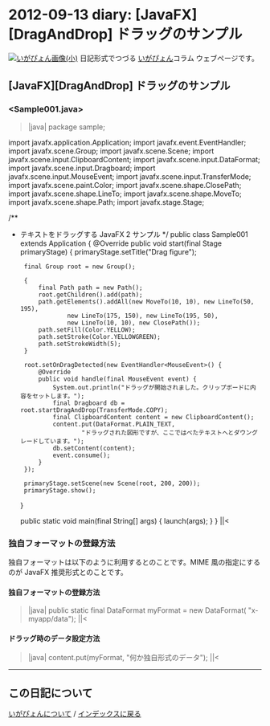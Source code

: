 2012-09-13 diary: [JavaFX][DragAndDrop] ドラッグのサンプル
=====================================================================================================
[![いがぴょん画像(小)](https://igapyon.github.io/diary/images/iga200306s.jpg "いがぴょん")](https://igapyon.github.io/diary/memo/memoigapyon.html) 日記形式でつづる [いがぴょん](https://igapyon.github.io/diary/memo/memoigapyon.html)コラム ウェブページです。

## [JavaFX][DragAndDrop] ドラッグのサンプル


### <Sample001.java>

>|java|
package sample;

import javafx.application.Application;
import javafx.event.EventHandler;
import javafx.scene.Group;
import javafx.scene.Scene;
import javafx.scene.input.ClipboardContent;
import javafx.scene.input.DataFormat;
import javafx.scene.input.Dragboard;
import javafx.scene.input.MouseEvent;
import javafx.scene.input.TransferMode;
import javafx.scene.paint.Color;
import javafx.scene.shape.ClosePath;
import javafx.scene.shape.LineTo;
import javafx.scene.shape.MoveTo;
import javafx.scene.shape.Path;
import javafx.stage.Stage;

/**
 * テキストをドラッグする JavaFX 2 サンプル
 */
public class Sample001 extends Application {
	@Override
	public void start(final Stage primaryStage) {
		primaryStage.setTitle("Drag figure");

		final Group root = new Group();

		{
			final Path path = new Path();
			root.getChildren().add(path);
			path.getElements().addAll(new MoveTo(10, 10), new LineTo(50, 195),
					new LineTo(175, 150), new LineTo(195, 50),
					new LineTo(10, 10), new ClosePath());
			path.setFill(Color.YELLOW);
			path.setStroke(Color.YELLOWGREEN);
			path.setStrokeWidth(5);
		}

		root.setOnDragDetected(new EventHandler<MouseEvent>() {
			@Override
			public void handle(final MouseEvent event) {
				System.out.println("ドラッグが開始されました。クリップボードに内容をセットします。");
				final Dragboard db = root.startDragAndDrop(TransferMode.COPY);
				final ClipboardContent content = new ClipboardContent();
				content.put(DataFormat.PLAIN_TEXT,
						"ドラッグされた図形ですが、ここではべたテキストへとダウングレードしています。");
				db.setContent(content);
				event.consume();
			}
		});

		primaryStage.setScene(new Scene(root, 200, 200));
		primaryStage.show();
	}

	public static void main(final String[] args) {
		launch(args);
	}
}
||<


### 独自フォーマットの登録方法

独自フォーマットは以下のように利用するとのことです。MIME 風の指定にするのが JavaFX 推奨形式とのことです。

#### 独自フォーマットの登録方法

>|java|
	public static final DataFormat myFormat = new DataFormat(
			"x-myapp/data");
||<


#### ドラッグ時のデータ設定方法

>|java|
        content.put(myFormat, "何か独自形式のデータ");
||<



----------------------------------------------------------------------------------------------------

## この日記について
[いがぴょんについて](http://www.igapyon.jp/igapyon/diary/memo/memoigapyon.html) / [インデックスに戻る](https://igapyon.github.io/diary/idxall.html)
